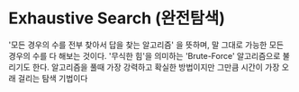 # Exhaustive Search (완전탐색)
'모든 경우의 수를 전부 찾아서 답을 찾는 알고리즘' 을 뜻하며, 말 그대로 가능한 모든 경우의 수를 다 해보는 것이다. '무식한 힘'을 의미하는 'Brute-Force' 알고리즘으로 불리기도 한다. 알고리즘을 풀때 가장 강력하고 확실한 방법이지만 그만큼 시간이 가장 오래 걸리는 탐색 기법이다
